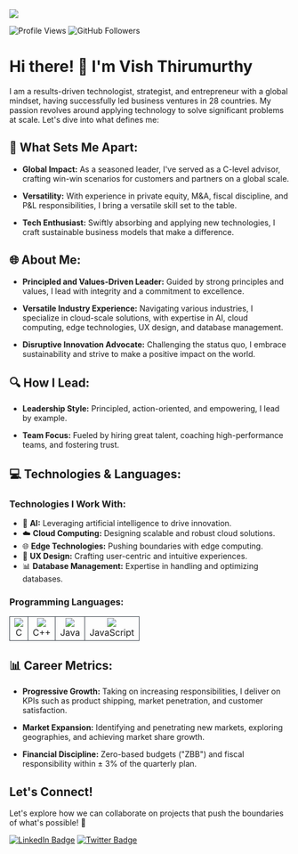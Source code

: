 <img src="https://firebasestorage.googleapis.com/v0/b/blog-application-16fb6.appspot.com/o/Images%2F233159bd-d35e-4dea-9b61-3fe82f1c6bf3?alt=media&token=a31e44dd-d478-4065-be46-3b2fa95b0967">

<br>

![Profile Views](https://komarev.com/ghpvc/?username=vthirumurthy&color=grey)
![GitHub Followers](https://img.shields.io/github/followers/vthirumurthy?style=social)

# Hi there! 👋 I'm Vish Thirumurthy 

I am a results-driven technologist, strategist, and entrepreneur with a global mindset, having successfully led business ventures in 28 countries. My passion revolves around applying technology to solve significant problems at scale. Let's dive into what defines me:

## 🚀 What Sets Me Apart:

- **Global Impact:** As a seasoned leader, I've served as a C-level advisor, crafting win-win scenarios for customers and partners on a global scale.

- **Versatility:** With experience in private equity, M&A, fiscal discipline, and P&L responsibilities, I bring a versatile skill set to the table.

- **Tech Enthusiast:** Swiftly absorbing and applying new technologies, I craft sustainable business models that make a difference.

## 🌐 About Me:

- **Principled and Values-Driven Leader:** Guided by strong principles and values, I lead with integrity and a commitment to excellence.

- **Versatile Industry Experience:** Navigating various industries, I specialize in cloud-scale solutions, with expertise in AI, cloud computing, edge technologies, UX design, and database management.

- **Disruptive Innovation Advocate:** Challenging the status quo, I embrace sustainability and strive to make a positive impact on the world.

## 🔍 How I Lead:

- **Leadership Style:** Principled, action-oriented, and empowering, I lead by example.

- **Team Focus:** Fueled by hiring great talent, coaching high-performance teams, and fostering trust.

## 💻 Technologies & Languages:

### Technologies I Work With:

- 🤖 **AI:** Leveraging artificial intelligence to drive innovation.
- ☁️ **Cloud Computing:** Designing scalable and robust cloud solutions.
- 🌐 **Edge Technologies:** Pushing boundaries with edge computing.
- 🎨 **UX Design:** Crafting user-centric and intuitive experiences.
- 📊 **Database Management:** Expertise in handling and optimizing databases.

### Programming Languages:

<table>
    <tr>
        <td align="center" style="border:1px solid #3A424A">
            <img src="https://img.shields.io/badge/C-%23A8B9CC.svg?style=for-the-badge&logo=c&logoColor=white">
            <br>C
        </td>
        <td align="center" style="border:1px solid #3A424A">
            <img src="https://img.shields.io/badge/C++-%2300599C.svg?style=for-the-badge&logo=c%2B%2B&logoColor=white">
            <br>C++
        </td>
        <td align="center" style="border:1px solid #3A424A">
            <img src="https://img.shields.io/badge/Java-%23ED8B00.svg?style=for-the-badge&logo=java&logoColor=white">
            <br>Java
        </td>
        <td align="center" style="border:1px solid #3A424A">
            <img src="https://img.shields.io/badge/JavaScript-%23F7DF1E.svg?style=for-the-badge&logo=javascript&logoColor=black">
            <br>JavaScript
        </td>
    </tr>
</table>

## 📊 Career Metrics:

- **Progressive Growth:** Taking on increasing responsibilities, I deliver on KPIs such as product shipping, market penetration, and customer satisfaction.

- **Market Expansion:** Identifying and penetrating new markets, exploring geographies, and achieving market share growth.

- **Financial Discipline:** Zero-based budgets ("ZBB") and fiscal responsibility within ± 3% of the quarterly plan.

## Let's Connect!

Let's explore how we can collaborate on projects that push the boundaries of what's possible! 🚀

[![LinkedIn Badge](https://img.shields.io/badge/-MyLinkedIn-blue?style=flat-square&logo=Linkedin&logoColor=white&link=YourLinkedInLink)](https://www.linkedin.com/in/vthirumurthy)
[![Twitter Badge](https://img.shields.io/badge/-MyTwitter-blue?style=flat-square&logo=Twitter&logoColor=white&link=YourTwitterLink)](https://twitter.com/vthirumurthy)

